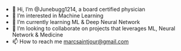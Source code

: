 - 👋 Hi, I’m @Junebugg1214, a board certified physician 
- 👀 I’m interested in Machine Learning  
- 🌱 I’m currently learning ML & Deep Neural Network 
- 💞️ I’m looking to collaborate on projects that leverages ML, Neural Network & Medicine 
- 📫 How to reach me marcsaintjour@gmail.com

<!---
Junebugg1214/Junebugg1214 is a ✨ special ✨ repository because its `README.md` (this file) appears on your GitHub profile.
You can click the Preview link to take a look at your changes.
--->
